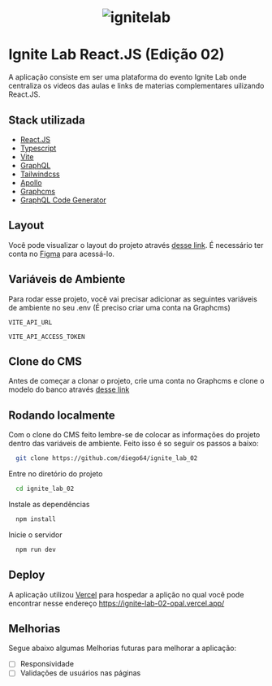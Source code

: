 <h1 align="center">
    <img alt="ignitelab" title="ignitelab" src="./.github/Home.png" />
</h1>

# Ignite Lab React.JS (Edição 02)

A aplicação consiste em ser uma plataforma do evento Ignite Lab onde centraliza os videos das aulas e links de materias complementares uilizando React.JS.

## Stack utilizada

- [React.JS](https://pt-br.reactjs.org/)
- [Typescript](https://www.typescriptlang.org/)
- [Vite](https://vitejs.dev/guide/#trying-vite-online)
- [GraphQL](https://graphql.org/)
- [Tailwindcss](https://tailwindcss.com/)
- [Apollo](https://www.apollographql.com/)
- [Graphcms](https://graphcms.com/)
- [GraphQL Code Generator](https://www.graphql-code-generator.com/)


## Layout

Você pode visualizar o layout do projeto através [desse link](https://www.figma.com/community/file/1120711251998877938). É necessário ter conta no [Figma](http://figma.com/) para acessá-lo.
## Variáveis de Ambiente

Para rodar esse projeto, você vai precisar adicionar as seguintes variáveis de ambiente no seu .env (É preciso criar uma conta na Graphcms)

`VITE_API_URL`

`VITE_API_ACCESS_TOKEN`

## Clone do CMS

Antes de começar a clonar o projeto, crie uma conta no Graphcms e clone o modelo do banco através [desse link](https://app.graphcms.com/clone/9812efed7be44d28a4e52577a566eb32?name=Ignite%20Lab)

## Rodando localmente

Com o clone do CMS feito lembre-se de colocar as informações do projeto dentro das variáveis de ambiente. Feito isso é so seguir os passos a baixo:

```bash
  git clone https://github.com/diego64/ignite_lab_02
```

Entre no diretório do projeto

```bash
  cd ignite_lab_02
```

Instale as dependências

```bash
  npm install
```

Inicie o servidor

```bash
  npm run dev
```

## Deploy

A aplicação utilizou [Vercel](https://vercel.com/) para hospedar a aplição no qual você pode encontrar nesse endereço https://ignite-lab-02-opal.vercel.app/

## Melhorias

Segue abaixo algumas Melhorias futuras para melhorar a aplicação:

-  [ ]  Responsividade
-  [ ]  Validações de usuários nas páginas